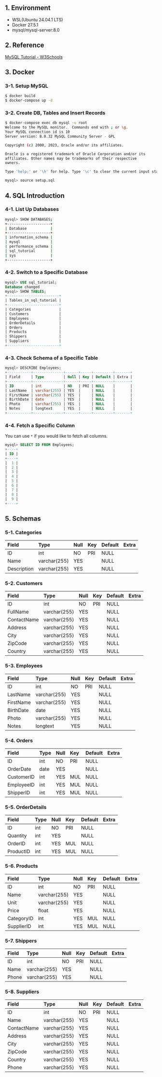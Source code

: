 ## 1. Environment

- WSL(Ubuntu 24.04.1 LTS)
- Docker 27.5.1
- mysql/mysql-server:8.0

## 2. Reference

[MySQL Tutorial - W3Schools](https://www.w3schools.com/mysql/default.asp)

## 3. Docker

### 3-1. Setup MySQL

```bash
$ docker build
$ docker-compose up -d
```

### 3-2. Create DB, Tables and Insert Records

```bash
$ docker-compose exec db mysql -u root
Welcome to the MySQL monitor.  Commands end with ; or \g.
Your MySQL connection id is 10
Server version: 8.0.32 MySQL Community Server - GPL

Copyright (c) 2000, 2023, Oracle and/or its affiliates.

Oracle is a registered trademark of Oracle Corporation and/or its
affiliates. Other names may be trademarks of their respective
owners.

Type 'help;' or '\h' for help. Type '\c' to clear the current input statement.

mysql> source setup.sql
```

## 4. SQL Introduction

### 4-1. List Up Databases

```bash
mysql> SHOW DATABASES;
+--------------------+
| Database           |
+--------------------+
| information_schema |
| mysql              |
| performance_schema |
| sql_tutorial       |
| sys                |
+--------------------+
```

### 4-2. Switch to a Specific Database

```sql
mysql> USE sql_tutorial;
Database changed
mysql> SHOW TABLES;
+------------------------+
| Tables_in_sql_tutorial |
+------------------------+
| Categories             |
| Customers              |
| Employees              |
| OrderDetails           |
| Orders                 |
| Products               |
| Shippers               |
| Suppliers              |
+------------------------+
```

### 4-3. Check Schema of a Specific Table

```sql
mysql> DESCRIBE Employees;
+-----------+--------------+------+-----+---------+-------+
| Field     | Type         | Null | Key | Default | Extra |
+-----------+--------------+------+-----+---------+-------+
| ID        | int          | NO   | PRI | NULL    |       |
| LastName  | varchar(255) | YES  |     | NULL    |       |
| FirstName | varchar(255) | YES  |     | NULL    |       |
| BirthDate | date         | YES  |     | NULL    |       |
| Photo     | varchar(255) | YES  |     | NULL    |       |
| Notes     | longtext     | YES  |     | NULL    |       |
+-----------+--------------+------+-----+---------+-------+
```

### 4-4. Fetch a Specific Column

You can use `*` if you would like to fetch all columns.

```sql
mysql> SELECT ID FROM Employees;
+----+
| ID |
+----+
|  1 |
|  2 |
|  3 |
|  4 |
|  5 |
|  6 |
|  7 |
|  8 |
|  9 |
+----+
```

## 5. Schemas

### 5-1. Categories

|Field       |Type         |Null |Key |Default |Extra |
|:-----------|:------------|:----|:---|:-------|:-----|
|ID          |int          |NO   |PRI |NULL    |      |
|Name        |varchar(255) |YES  |    |NULL    |      |
|Description |varchar(255) |YES  |    |NULL    |      |

### 5-2. Customers

|Field       |Type         |Null |Key |Default |Extra |
|:-----------|:------------|:----|:---|:-------|:-----|
|ID          |int          |NO   |PRI |NULL    |      |
|FullName    |varchar(255) |YES  |    |NULL    |      |
|ContactName |varchar(255) |YES  |    |NULL    |      |
|Address     |varchar(255) |YES  |    |NULL    |      |
|City        |varchar(255) |YES  |    |NULL    |      |
|ZipCode     |varchar(255) |YES  |    |NULL    |      |
|Country     |varchar(255) |YES  |    |NULL    |      |

### 5-3. Employees

|Field     |Type         |Null |Key |Default |Extra |
|:---------|:------------|:----|:---|:-------|:-----|
|ID        |int          |NO   |PRI |NULL    |      |
|LastName  |varchar(255) |YES  |    |NULL    |      |
|FirstName |varchar(255) |YES  |    |NULL    |      |
|BirthDate |date         |YES  |    |NULL    |      |
|Photo     |varchar(255) |YES  |    |NULL    |      |
|Notes     |longtext     |YES  |    |NULL    |      |

### 5-4. Orders

|Field      |Type |Null |Key |Default |Extra |
|:----------|:----|:----|:---|:-------|:-----|
|ID         |int  |NO   |PRI |NULL    |      |
|OrderDate  |date |YES  |    |NULL    |      |
|CustomerID |int  |YES  |MUL |NULL    |      |
|EmployeeID |int  |YES  |MUL |NULL    |      |
|ShipperID  |int  |YES  |MUL |NULL    |      |

### 5-5. OrderDetails

|Field     |Type |Null |Key |Default |Extra |
|:---------|:----|:----|:---|:-------|:-----|
|ID        |int  |NO   |PRI |NULL    |      |
|Quantity  |int  |YES  |    |NULL    |      |
|OrderID   |int  |YES  |MUL |NULL    |      |
|ProductID |int  |YES  |MUL |NULL    |      |

### 5-6. Products

|Field      |Type         |Null |Key |Default |Extra |
|:----------|:------------|:----|:---|:-------|:-----|
|ID         |int          |NO   |PRI |NULL    |      |
|Name       |varchar(255) |YES  |    |NULL    |      |
|Unit       |varchar(255) |YES  |    |NULL    |      |
|Price      |float        |YES  |    |NULL    |      |
|CategoryID |int          |YES  |MUL |NULL    |      |
|SupplierID |int          |YES  |MUL |NULL    |      |

### 5-7. Shippers

|Field |Type         |Null |Key |Default |Extra |
|:-----|:------------|:----|:---|:-------|:-----|
|ID    |int          |NO   |PRI |NULL    |      |
|Name  |varchar(255) |YES  |    |NULL    |      |
|Phone |varchar(255) |YES  |    |NULL    |      |

### 5-8. Suppliers

|Field       |Type         |Null |Key |Default |Extra |
|:-----------|:------------|:----|:---|:-------|:-----|
|ID          |int          |NO   |PRI |NULL    |      |
|Name        |varchar(255) |YES  |    |NULL    |      |
|ContactName |varchar(255) |YES  |    |NULL    |      |
|Address     |varchar(255) |YES  |    |NULL    |      |
|City        |varchar(255) |YES  |    |NULL    |      |
|ZipCode     |varchar(255) |YES  |    |NULL    |      |
|Country     |varchar(255) |YES  |    |NULL    |      |
|Phone       |varchar(255) |YES  |    |NULL    |      |

